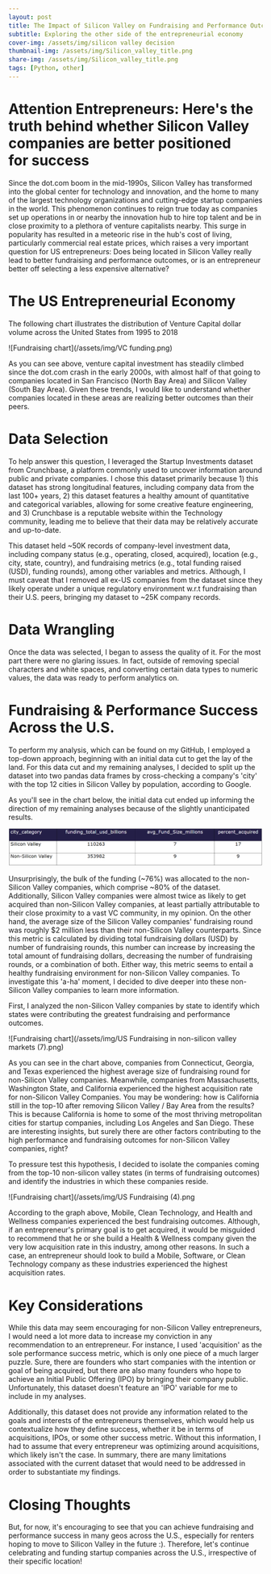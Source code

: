 ```yaml
---
layout: post
title: The Impact of Silicon Valley on Fundraising and Performance Outcomes
subtitle: Exploring the other side of the entrepreneurial economy 
cover-img: /assets/img/silicon valley decision
thumbnail-img: /assets/img/Silicon_valley_title.png
share-img: /assets/img/Silicon_valley_title.png
tags: [Python, other]
---
```

# Attention Entrepreneurs: Here's the truth behind whether Silicon Valley companies are better positioned for success

Since the dot.com boom in the mid-1990s, Silicon Valley has transformed into the global center for technology and innovation, and the home to many of the largest technology organizations and cutting-edge startup companies in the world. This phenomenon continues to reign true today as companies set up operations in or nearby the innovation hub to hire top talent and be in close proximity to a plethora of venture capitalists nearby. This surge in popularity has resulted in a meteoric rise in the hub's cost of living, particularly commercial real estate prices, which raises a very important question for US entrepreneurs: Does being located in Silicon Valley really lead to better fundraising and performance outcomes, or is an entrepreneur better off selecting a less expensive alternative?

# The US Entrepreneurial Economy
The following chart illustrates the distribution of Venture Capital dollar volume across the United States from 1995 to 2018

![Fundraising chart](/assets/img/VC funding.png)

As you can see above, venture capital investment has steadily climbed since the dot.com crash in the early 2000s, with almost half of that going to companies located in San Francisco (North Bay Area) and Silicon Valley (South Bay Area). Given these trends, I would like to understand whether companies located in these areas are realizing better outcomes than their peers.

# Data Selection
To help answer this question, I leveraged the Startup Investments dataset from Crunchbase, a platform commonly used to uncover information around public and private companies. I chose this dataset primarily because 1) this dataset has strong longitudinal features, including company data from the last 100+ years, 2) this dataset features a healthy amount of quantitative and categorical variables, allowing for some creative feature engineering, and 3) Crunchbase is a reputable website within the Technology community, leading me to believe that their data may be relatively accurate and up-to-date.

This dataset held ~50K records of company-level investment data, including company status (e.g., operating, closed, acquired), location (e.g., city, state, country), and fundraising metrics (e.g., total funding raised (USD), funding rounds), among other variables and metrics. Although, I must caveat that I removed all ex-US companies from the dataset since they likely operate under a unique regulatory environment w.r.t fundraising than their U.S. peers, bringing my dataset to ~25K company records.

# Data Wrangling
Once the data was selected, I began to assess the quality of it. For the most part there were no glaring issues. In fact, outside of removing special characters and white spaces, and converting certain data types to numeric values, the data was ready to perform analytics on.

# Fundraising & Performance Success Across the U.S.
To perform my analysis, which can be found on my GitHub, I employed a top-down approach, beginning with an initial data cut to get the lay of the land. For this data cut and my remaining analyses, I decided to split up the dataset into two pandas data frames by cross-checking a company's 'city' with the top 12 cities in Silicon Valley by population, according to Google.

As you'll see in the chart below, the initial data cut ended up informing the direction of my remaining analyses because of the slightly unanticipated results.

![Fundraising chart](/assets/img/chart.PNG)

Unsurprisingly, the bulk of the funding (~76%) was allocated to the non-Silicon Valley companies, which comprise ~80% of the dataset. Additionally, Silicon Valley companies were almost twice as likely to get acquired than non-Silicon Valley companies, at least partially attributable to their close proximity to a vast VC community, in my opinion.
On the other hand, the average size of the Silicon Valley companies' fundraising round was roughly $2 million less than their non-Silicon Valley counterparts. Since this metric is calculated by dividing total fundraising dollars (USD) by number of fundraising rounds, this number can increase by increasing the total amount of fundraising dollars, decreasing the number of fundraising rounds, or a combination of both. Either way, this metric seems to entail a healthy fundraising environment for non-Silicon Valley companies. To investigate this 'a-ha' moment, I decided to dive deeper into these non-Silicon Valley companies to learn more information.

First, I analyzed the non-Silicon Valley companies by state to identify which states were contributing the greatest fundraising and performance outcomes.

![Fundraising chart](/assets/img/US Fundraising in non-silicon valley markets (7).png)

As you can see in the chart above, companies from Connecticut, Georgia, and Texas experienced the highest average size of fundraising round for non-Silicon Valley companies. Meanwhile, companies from Massachusetts, Washington State, and California experienced the highest acquisition rate for non-Silicon Valley Companies. You may be wondering: how is California still in the top-10 after removing Silicon Valley / Bay Area from the results? This is because California is home to some of the most thriving metropolitan cities for startup companies, including Los Angeles and San Diego. These are interesting insights, but surely there are other factors contributing to the high performance and fundraising outcomes for non-Silicon Valley companies, right?

To pressure test this hypothesis, I decided to isolate the companies coming from the top-10 non-silicon valley states (in terms of fundraising outcomes) and identify the industries in which these companies reside.

![Fundraising chart](/assets/img/US Fundraising (4).png

According to the graph above, Mobile, Clean Technology, and Health and Wellness companies experienced the best fundraising outcomes. Although, if an entrepreneur's primary goal is to get acquired, it would be misguided to recommend that he or she build a Health & Wellness company given the very low acquisition rate in this industry, among other reasons. In such a case, an entrepreneur should look to build a Mobile, Software, or Clean Technology company as these industries experienced the highest acquisition rates.

# Key Considerations
While this data may seem encouraging for non-Silicon Valley entrepreneurs, I would need a lot more data to increase my conviction in any recommendation to an entrepreneur. For instance, I used 'acquisition' as the sole performance success metric, which is only one piece of a much larger puzzle. Sure, there are founders who start companies with the intention or goal of being acquired, but there are also many founders who hope to achieve an Initial Public Offering (IPO) by bringing their company public. Unfortunately, this dataset doesn't feature an 'IPO' variable for me to include in my analyses.

Additionally, this dataset does not provide any information related to the goals and interests of the entrepreneurs themselves, which would help us contextualize how they define success, whether it be in terms of acquisitions, IPOs, or some other success metric. Without this information, I had to assume that every entrepreneur was optimizing around acquisitions, which likely isn't the case. In summary, there are many limitations associated with the current dataset that would need to be addressed in order to substantiate my findings.

# Closing Thoughts
But, for now, it's encouraging to see that you can achieve fundraising and performance success in many geos across the U.S., especially for renters hoping to move to Silicon Valley in the future :). Therefore, let's continue celebrating and funding startup companies across the U.S., irrespective of their specific location!
